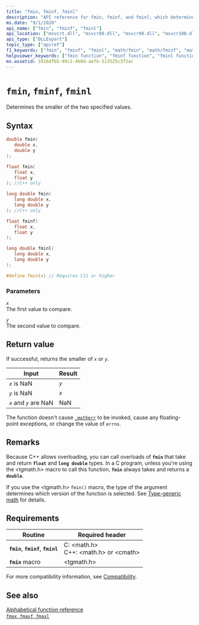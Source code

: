 ```yaml
---
title: "fmin, fminf, fminl"
description: "API reference for fmin, fminf, and fminl; which determines the smaller of two values."
ms.date: "9/1/2020"
api_name: ["fmin", "fminf", "fminl"]
api_location: ["msvcrt.dll", "msvcr80.dll", "msvcr90.dll", "msvcr100.dll", "msvcr100_clr0400.dll", "msvcr110.dll", "msvcr110_clr0400.dll", "msvcr120.dll", "msvcr120_clr0400.dll", "ucrtbase.dll", "api-ms-win-crt-math-l1-1-0.dll"]
api_type: ["DLLExport"]
topic_type: ["apiref"]
f1_keywords: ["fmin", "fminf", "fminl", "math/fmin", "math/fminf", "math/fminl"]
helpviewer_keywords: ["fmin function", "fminf function", "fminl function"]
ms.assetid: 1916dfb5-99c1-4b0d-aefb-513525c3f2ac
---
```

# `fmin`, `fminf`, `fminl`

Determines the smaller of the two specified values.

## Syntax

```C
double fmin(
   double x,
   double y
);

float fmin(
   float x,
   float y
); //C++ only

long double fmin(
   long double x,
   long double y
); //C++ only

float fminf(
   float x,
   float y
);

long double fminl(
   long double x,
   long double y
);

#define fmin(x) // Requires C11 or higher
```

### Parameters

*`x`*\
The first value to compare.

*`y`*\
The second value to compare.

## Return value

If successful, returns the smaller of *`x`* or *`y`*.

| Input | Result |
|---|---|
| *`x`* is NaN | *`y`* |
| *`y`* is NaN | *`x`* |
| *`x`* and *`y`* are NaN | NaN |

The function doesn't cause [`_matherr`](matherr.md) to be invoked, cause any floating-point exceptions, or change the value of `errno`.

## Remarks

Because C++ allows overloading, you can call overloads of **`fmin`** that take and return **`float`** and **`long double`** types. In a C program, unless you're using the \<tgmath.h> macro to call this function, **`fmin`** always takes and returns a **`double`**.

If you use the \<tgmath.h> `fmin()` macro, the type of the argument determines which version of the function is selected. See [Type-generic math](../tgmath.md) for details.

## Requirements

| Routine | Required header |
|---|---|
| **`fmin`**, **`fminf`**, **`fminl`** | C: \<math.h><br />C++: \<math.h> or \<cmath> |
| **`fmin`** macro | \<tgmath.h> |

For more compatibility information, see [Compatibility](../compatibility.md).

## See also

[Alphabetical function reference](crt-alphabetical-function-reference.md)\
[`fmax`, `fmaxf`, `fmaxl`](fmax-fmaxf-fmaxl.md)
